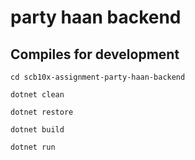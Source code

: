 # party haan backend

## Compiles for development

```
cd scb10x-assignment-party-haan-backend

dotnet clean

dotnet restore

dotnet build

dotnet run
```
